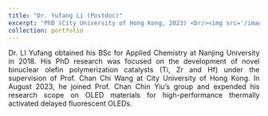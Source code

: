 ```yaml
---
title: "Dr. Yufang Li (Postdoc)"
excerpt: "PhD (City University of Hong Kong, 2023) <br/><img src='/images/yufang_li.png'>"
collection: portfolio
---
```


<div style="text-align: justify">
Dr. LI Yufang obtained his BSc for Applied Chemistry at Nanjing University in 2018. His PhD research was focused on the development of novel binuclear olefin polymerization catalysts (Ti, Zr and Hf) under the supervision of Prof. Chan Chi Wang at City University of Hong Kong. In August 2023, he joined Prof. Chan Chin Yiu’s group and expended his research scope on OLED materials for high-performance thermally activated delayed fluorescent OLEDs.
</div>
